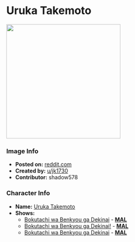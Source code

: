 # Uruka Takemoto

<img src="https://raw.githubusercontent.com/shadow578/Project-Padoru/master/Padoru/we-never-learn/we-never-learn-uruka-takemoto.png" height="300">

### Image Info
* **Posted on:**     [reddit.com](https://www.reddit.com/r/WeCantStudy/comments/e3w71d/padoru_uruka/)
* **Created by:**    [u/jk1730](https://github.com/shadow578/Project-Padoru/blob/master/table-of-contents/creators/ujk1730.md)
* **Contributor:**   shadow578

### Character Info
* **Name:**   [Uruka Takemoto](https://myanimelist.net/character/150193)
* **Shows:**
  * [Bokutachi wa Benkyou ga Dekinai](https://github.com/shadow578/Project-Padoru/blob/master/table-of-contents/shows/BokutachiwaBenkyougaDekinai.md) - [__MAL__](https://myanimelist.net/anime/38186/Bokutachi_wa_Benkyou_ga_Dekinai)
  * [Bokutachi wa Benkyou ga Dekinai!](https://github.com/shadow578/Project-Padoru/blob/master/table-of-contents/shows/BokutachiwaBenkyougaDekinai.md) - [__MAL__](https://myanimelist.net/anime/40004/Bokutachi_wa_Benkyou_ga_Dekinai)
  * [Bokutachi wa Benkyou ga Dekinai](https://github.com/shadow578/Project-Padoru/blob/master/table-of-contents/shows/BokutachiwaBenkyougaDekinai.md) - [__MAL__](https://myanimelist.net/manga/103890/Bokutachi_wa_Benkyou_ga_Dekinai)


